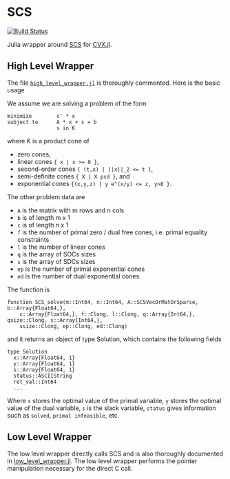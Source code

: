 # SCS

[![Build Status](https://travis-ci.org/karanveerm/SCS.jl.png)](https://travis-ci.org/karanveerm/SCS.jl)

Julia wrapper around [SCS](https://github.com/cvxgrp/scs) for [CVX.jl](https://github.com/cvxgrp/CVX.jl).

## High Level Wrapper

The file [`high_level_wrapper.jl`](https://github.com/karanveerm/SCS.jl/blob/master/src/high_level_wrapper.jl) is thoroughly commented. Here is the basic usage

We assume we are solving a problem of the form
```
minimize        c' * x
subject to      A * x + s = b
                s in K
```
where K is a product cone of

- zero cones,
- linear cones `{ x | x >= 0 }`,
- second-order cones `{ (t,x) | ||x||_2 <= t }`,
- semi-definite cones `{ X | X psd }`, and
- exponential cones `{(x,y,z) | y e^(x/y) <= z, y>0 }`.

The other problem data are

- `A` is the matrix with m rows and n cols
- `b` is of length m x 1
- `c` is of length n x 1
- `f` is the number of primal zero / dual free cones, i.e. primal equality constraints
- `l` is the number of linear cones
- `q` is the array of SOCs sizes
- `s` is the array of SDCs sizes
- `ep` is the number of primal exponential cones
- `ed` is the number of dual exponential cones.

The function is

```
function SCS_solve(m::Int64, n::Int64, A::SCSVecOrMatOrSparse, b::Array{Float64,},
    c::Array{Float64,}, f::Clong, l::Clong, q::Array{Int64,}, qsize::Clong, s::Array{Int64,},
    ssize::Clong, ep::Clong, ed::Clong)
```

and it returns an object of type Solution, which contains the following fields

```
type Solution
  x::Array{Float64, 1}
  y::Array{Float64, 1}
  s::Array{Float64, 1}
  status::ASCIIString
  ret_val::Int64
  ...
```

Where `x` stores the optimal value of the primal variable, `y` stores the optimal value of the dual variable, `s` is the slack variable, `status` gives information such as `solved`, `primal infeasible`, etc.

## Low Level Wrapper

The low level wrapper directly calls SCS and is also thoroughly documented in [low_level_wrapper.jl](https://github.com/karanveerm/SCS.jl/blob/master/src/low_level_wrapper.jl). The low level wrapper performs the pointer manipulation necessary for the direct C call.
